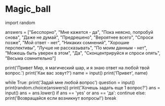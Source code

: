 # Magic_ball
import random

answers = ["Бесспорно", "Мне кажется - да", "Пока неясно, попробуй снова", "Даже не думай",
           "Предрешено", "Вероятнее всего", "Спроси позже", "Мой ответ - нет",
           "Никаких сомнений", "Хорошие перспективы", "Лучше не рассказывать", "По моим данным - нет",
           "Можешь быть уверен в этом", "Да", "Сконцентрируйся и спроси опять", "Весьма сомнительно"]

print('Привет Мир, я магический шар, и я знаю ответ на любой твой вопрос.')
print('Как вас зовут?')
name = input()
print('Привет', name)

while True:
    print('Задай мне любой вопрос')
    question = input()
    print(random.choice(answers))
    print('Хочешь задать еще 1 вопрос?')
    ans = input()
    ans = ans.lower()
    if ans == 'yes' or ans == 'да':
        continue
    else:
        print('Возвращайся если возникнут вопросы!')
        break
